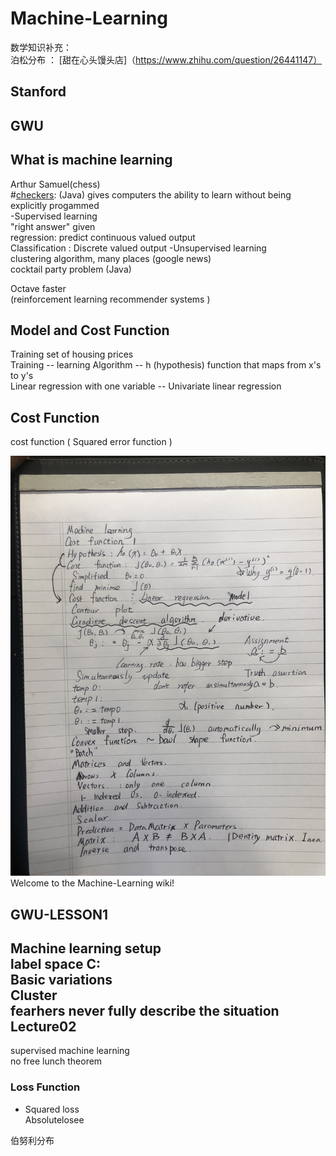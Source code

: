 # Machine-Learning   
  
数学知识补充：  
泊松分布  ：  [甜在心头馒头店]（https://www.zhihu.com/question/26441147）
## Stanford  
## GWU
What is machine learning  
---
Arthur Samuel(chess)  
#[checkers](https://en.wikipedia.org/wiki/Draughts): (Java)
gives computers the ability to learn without being explicitly progammed   
-Supervised learning    
"right answer" given    
regression: predict continuous valued output  
Classification : Discrete valued output
-Unsupervised learning    
clustering algorithm, many places (google news)  
cocktail party problem  (Java)
  
 Octave faster  
(reinforcement learning recommender systems )  

Model and Cost Function  
---
Training set of housing prices  
Training -- learning Algorithm -- h (hypothesis) function that maps from x's to y's    
Linear regression with one variable  -- Univariate linear regression  
  
Cost Function  
---
cost function ( Squared error function )  
  
  ![image](https://github.com/xu9449/Machine-Learning/blob/master/IMG_6488.JPG)Welcome to the Machine-Learning wiki!
   
 GWU-LESSON1    
 ---    
 Machine learning setup    
 label space C:   
 Basic variations    
 Cluster   
 fearhers never fully describe the situation  
 Lecture02  
 ---
 supervised machine learning  
 no free lunch theorem
 ### Loss Function  
 * Squared loss  
    Absolutelosee
    
      
伯努利分布  

